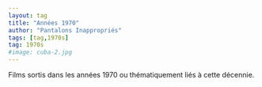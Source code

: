 ```yaml
---
layout: tag
title: "Années 1970"
author: "Pantalons Inappropriés"
tags: [tag,1970s]
tag: 1970s
#image: cuba-2.jpg
---
```


Films sortis dans les années 1970 ou thématiquement liés à cette décennie.
